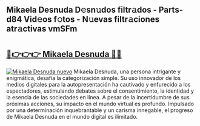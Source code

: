 ## Mikaela Desnuda D𝚎sn𝚞dos filtr𝚊dos - Parts-d84 Vid𝚎os f𝚘tos - N𝚞evas filtr𝚊ciones atr𝚊ctivas vmSFm

# <h2><a href="http://mb6q4hc.tromn.icu/?c=Mikaela+Desnuda">🔗👉👉👉 Mikaela Desnuda 🔗🔗</a></h2>

[![Mikaela Desnuda nuevo](https://i.imgur.com/pEAQMta.gif)](http://mb6q4hc.tromn.icu/?c=Mikaela+Desnuda)
Mikaela Desnuda, una persona intrigante y enigmática, desafía la categorización simple. Su uso innovador de los medios digitales para la autopresentación ha cautivado y enfurecido a los espectadores, estimulando debates sobre el consentimiento, la identidad y la esencia de las sociedades en línea. A pesar de la incertidumbre de sus próximas acciones, su impacto en el mundo virtual es profundo. Impulsado por una determinación inquebrantable y un carisma innegable, el progreso de Mikaela Desnuda en el mundo digital es ilimitado.
